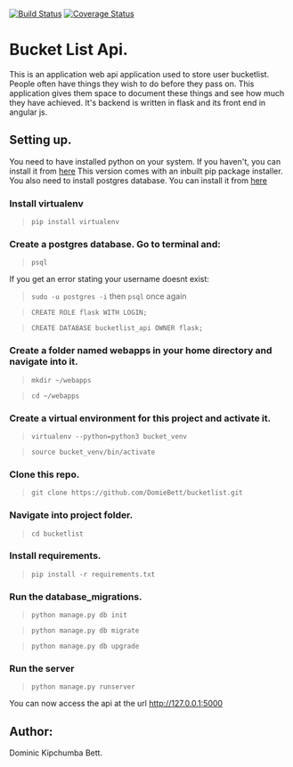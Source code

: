 [![Build Status](https://travis-ci.org/DomieBett/bucketlist.svg?branch=develop)](https://travis-ci.org/DomieBett/bucketlist) [![Coverage 
Status](https://coveralls.io/repos/github/DomieBett/bucketlist/badge.svg?branch=develop)](https://coveralls.io/github/DomieBett/bucketlist?branch=develop)

# Bucket List Api.
This is an application web api application used to store user bucketlist. People often have things they wish to 
do before they pass on. This application gives them space to document these things and see how much they have achieved.
It's backend is written in flask and its front end in angular js.

## Setting up.

You need to have installed python on your system. If you haven't, you can install it from [here](https://www.python.org/downloads/)
This version comes with an inbuilt pip package installer.
You also need to install postgres database. You can install it from [here](https://www.postgresql.org/download/)

### Install virtualenv

> ``` pip install virtualenv ```

### Create a postgres database. Go to terminal and:

> ``` psql ```

If you get an error stating your username doesnt exist:

> ``` sudo -u postgres -i ``` then ``` psql ``` once again

> ``` CREATE ROLE flask WITH LOGIN; ```

> ``` CREATE DATABASE bucketlist_api OWNER flask; ```

### Create a folder named webapps in your home directory and navigate into it.

> ``` mkdir ~/webapps ```

>``` cd ~/webapps ```

### Create a virtual environment for this project and activate it.

> ``` virtualenv --python=python3 bucket_venv ```

> ``` source bucket_venv/bin/activate ```

### Clone this repo.

> ``` git clone https://github.com/DomieBett/bucketlist.git ```

### Navigate into project folder.

> ``` cd bucketlist ```

### Install requirements.

> ``` pip install -r requirements.txt ```

### Run the database_migrations.

> ``` python manage.py db init ```

> ``` python manage.py db migrate ```

> ``` python manage.py db upgrade ```

### Run the server

> ``` python manage.py runserver ```

You can now access the api at the url http://127.0.0.1:5000

## Author:

Dominic Kipchumba Bett.
